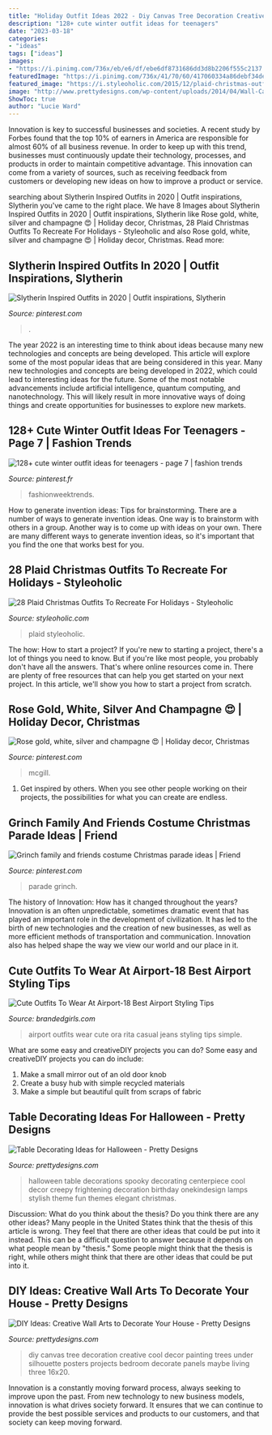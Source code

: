 ```yaml
---
title: "Holiday Outfit Ideas 2022 - Diy Canvas Tree Decoration Creative Cool Decor Painting Trees Under Silhouette Posters Projects Bedroom Decorate Panels Maybe Living Three 16x20"
description: "128+ cute winter outfit ideas for teenagers"
date: "2023-03-18"
categories:
- "ideas"
tags: ["ideas"]
images:
- "https://i.pinimg.com/736x/eb/e6/df/ebe6df8731686dd3d8b2206f555c2137.jpg"
featuredImage: "https://i.pinimg.com/736x/41/70/60/417060334a86debf34de548473eae1fd.jpg"
featured_image: "https://i.styleoholic.com/2015/12/plaid-christmas-outfits-to-recreate-for-holidays-3.jpg"
image: "http://www.prettydesigns.com/wp-content/uploads/2014/04/Wall-Canvas-Art.jpg"
ShowToc: true
author: "Lucie Ward"
---
```



Innovation is key to successful businesses and societies. A recent study by Forbes found that the top 10% of earners in America are responsible for almost 60% of all business revenue. In order to keep up with this trend, businesses must continuously update their technology, processes, and products in order to maintain competitive advantage. This innovation can come from a variety of sources, such as receiving feedback from customers or developing new ideas on how to improve a product or service.

	

		
searching about Slytherin Inspired Outfits in 2020 | Outfit inspirations, Slytherin you've came to the right place. We have 8 Images about Slytherin Inspired Outfits in 2020 | Outfit inspirations, Slytherin like Rose gold, white, silver and champagne 😍 | Holiday decor, Christmas, 28 Plaid Christmas Outfits To Recreate For Holidays - Styleoholic and also Rose gold, white, silver and champagne 😍 | Holiday decor, Christmas. Read more:
		
    
## Slytherin Inspired Outfits In 2020 | Outfit Inspirations, Slytherin

<img loading=lazy src="https://i.pinimg.com/736x/eb/e6/df/ebe6df8731686dd3d8b2206f555c2137.jpg" onerror="this.onerror=null;this.src='https://tse1.mm.bing.net/th?id=OIP.Nws9Z78tJ5FKlOaMvIVcbwHaJ5&amp;pid=15.1';" alt="Slytherin Inspired Outfits in 2020 | Outfit inspirations, Slytherin">

_Source: pinterest.com_

>. 

	

The year 2022 is an interesting time to think about ideas because many new technologies and concepts are being developed. This article will explore some of the most popular ideas that are being considered in this year.
Many new technologies and concepts are being developed in 2022, which could lead to interesting ideas for the future. Some of the most notable advancements include artificial intelligence, quantum computing, and nanotechnology. This will likely result in more innovative ways of doing things and create opportunities for businesses to explore new markets.

    
## 128+ Cute Winter Outfit Ideas For Teenagers - Page 7 | Fashion Trends

<img loading=lazy src="https://i.pinimg.com/736x/20/71/df/2071df535f06d3dad11fb5bb2f019cbf.jpg" onerror="this.onerror=null;this.src='https://tse4.mm.bing.net/th?id=OIP.w1yOs7Ww8LqwblWelhMQ4QHaKw&amp;pid=15.1';" alt="128+ cute winter outfit ideas for teenagers - page 7 | fashion trends">

_Source: pinterest.fr_

>fashionweektrends. 

	

How to generate invention ideas: Tips for brainstorming.
There are a number of ways to generate invention ideas. One way is to brainstorm with others in a group. Another way is to come up with ideas on your own. There are many different ways to generate invention ideas, so it's important that you find the one that works best for you.

    
## 28 Plaid Christmas Outfits To Recreate For Holidays - Styleoholic

<img loading=lazy src="https://i.styleoholic.com/2015/12/plaid-christmas-outfits-to-recreate-for-holidays-3.jpg" onerror="this.onerror=null;this.src='https://tse4.mm.bing.net/th?id=OIP.22lbOgi3K1gjY7TMR90wcAHaKH&amp;pid=15.1';" alt="28 Plaid Christmas Outfits To Recreate For Holidays - Styleoholic">

_Source: styleoholic.com_

>plaid styleoholic. 

	

The how: How to start a project?
If you're new to starting a project, there's a lot of things you need to know. But if you're like most people, you probably don't have all the answers. That's where online resources come in. There are plenty of free resources that can help you get started on your next project. In this article, we'll show you how to start a project from scratch.

    
## Rose Gold, White, Silver And Champagne 😍 | Holiday Decor, Christmas

<img loading=lazy src="https://i.pinimg.com/736x/41/70/60/417060334a86debf34de548473eae1fd.jpg" onerror="this.onerror=null;this.src='https://tse1.mm.bing.net/th?id=OIP.UoZZgmmG5I8Fu11pQPAfkQHaPP&amp;pid=15.1';" alt="Rose gold, white, silver and champagne 😍 | Holiday decor, Christmas">

_Source: pinterest.com_

>mcgill. 

	

1. Get inspired by others. When you see other people working on their projects, the possibilities for what you can create are endless.

    
## Grinch Family And Friends Costume Christmas Parade Ideas | Friend

<img loading=lazy src="https://i.pinimg.com/736x/c0/5a/62/c05a62b94925cadcd336987ae4162fd0.jpg" onerror="this.onerror=null;this.src='https://tse1.mm.bing.net/th?id=OIP.Y-58kNG1ANXqg2HulOICVgHaHg&amp;pid=15.1';" alt="Grinch family and friends costume Christmas parade ideas | Friend">

_Source: pinterest.com_

>parade grinch. 

	

The history of Innovation: How has it changed throughout the years?
Innovation is an often unpredictable, sometimes dramatic event that has played an important role in the development of civilization. It has led to the birth of new technologies and the creation of new businesses, as well as more efficient methods of transportation and communication. Innovation also has helped shape the way we view our world and our place in it.

    
## Cute Outfits To Wear At Airport-18 Best Airport Styling Tips

<img loading=lazy src="http://www.brandedgirls.com/wp-content/uploads/2016/01/54a5de20df4ab9634fd69bacb98a62d5.jpg" onerror="this.onerror=null;this.src='https://tse2.mm.bing.net/th?id=OIP.c9LO7XB-gCkliMcJohRkhQHaKa&amp;pid=15.1';" alt="Cute Outfits To Wear At Airport-18 Best Airport Styling Tips">

_Source: brandedgirls.com_

>airport outfits wear cute ora rita casual jeans styling tips simple. 

	

What are some easy and creativeDIY projects you can do?
Some easy and creativeDIY projects you can do include:
1. Make a small mirror out of an old door knob
2. Create a busy hub with simple recycled materials
3. Make a simple but beautiful quilt from scraps of fabric

    
## Table Decorating Ideas For Halloween - Pretty Designs

<img loading=lazy src="https://www.prettydesigns.com/wp-content/uploads/2014/09/Halloween-Table-with-Stylish-Lamps.jpg" onerror="this.onerror=null;this.src='https://tse3.mm.bing.net/th?id=OIP.g3jmLUfSzBVqAg23M_AXTQHaLH&amp;pid=15.1';" alt="Table Decorating Ideas for Halloween - Pretty Designs">

_Source: prettydesigns.com_

>halloween table decorations spooky decorating centerpiece cool decor creepy frightening decoration birthday onekindesign lamps stylish theme fun themes elegant christmas. 

	

Discussion: What do you think about the thesis? Do you think there are any other ideas?
Many people in the United States think that the thesis of this article is wrong. They feel that there are other ideas that could be put into it instead. This can be a difficult question to answer because it depends on what people mean by "thesis." Some people might think that the thesis is right, while others might think that there are other ideas that could be put into it.

    
## DIY Ideas: Creative Wall Arts To Decorate Your House - Pretty Designs

<img loading=lazy src="http://www.prettydesigns.com/wp-content/uploads/2014/04/Wall-Canvas-Art.jpg" onerror="this.onerror=null;this.src='https://tse3.mm.bing.net/th?id=OIP.Z4v_TNCr45ue1DQWEHWXpAHaJ3&amp;pid=15.1';" alt="DIY Ideas: Creative Wall Arts to Decorate Your House - Pretty Designs">

_Source: prettydesigns.com_

>diy canvas tree decoration creative cool decor painting trees under silhouette posters projects bedroom decorate panels maybe living three 16x20. 

	

Innovation is a constantly moving forward process, always seeking to improve upon the past. From new technology to new business models, innovation is what drives society forward. It ensures that we can continue to provide the best possible services and products to our customers, and that society can keep moving forward.


